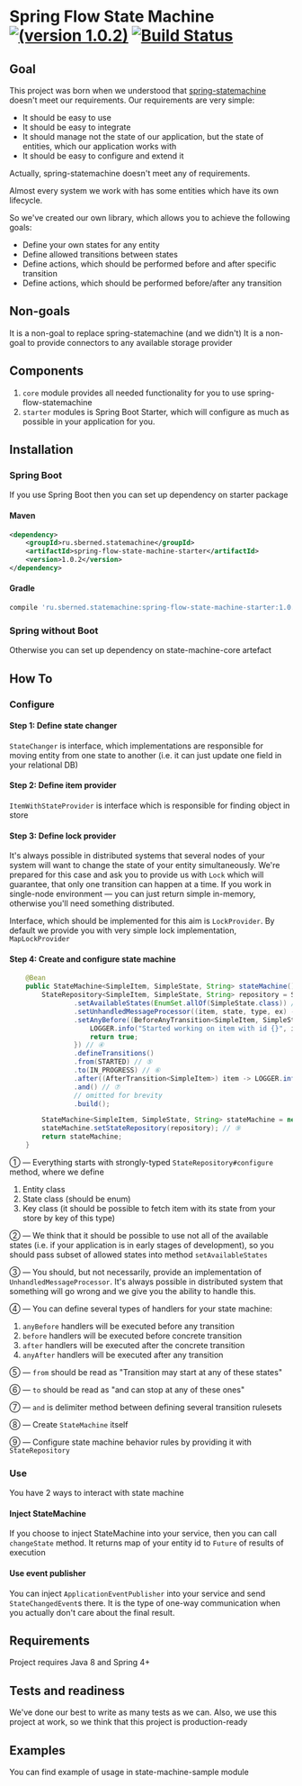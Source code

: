 # Spring Flow State Machine <a href="http://search.maven.org/#artifactdetails%7Cru.sberned.statemachine%7Cspring-flow-state-machine-starter%7C1.0.2%7Cjar" rel="some text">![(version 1.0.2)](https://maven-badges.herokuapp.com/maven-central/ru.sberned.statemachine/state-machine-core/badge.svg)</a> [![Build Status](https://travis-ci.org/Sberned/spring-flow-statemachine.svg?branch=master)](https://travis-ci.org/Sberned/spring-flow-statemachine)


## Goal

This project was born when we understood that [spring-statemachine](http://projects.spring.io/spring-statemachine/) doesn't meet our requirements.  Our requirements are very simple:

* It should be easy to use
* It should be easy to integrate
* It should manage not the state of our application, but the state of entities, which our application works with
* It should be easy to configure and extend it

Actually, spring-statemachine doesn't meet any of requirements.

Almost every system we work with has some entities which have its own lifecycle.

So we've created our own library, which allows you to achieve the following goals:

* Define your own states for any entity
* Define allowed transitions between states
* Define actions, which should be performed before and after specific transition
* Define actions, which should be performed before/after any transition

## Non-goals

It is a non-goal to replace spring-statemachine (and we didn't)
It is a non-goal to provide connectors to any available storage provider

## Components

1. `core` module provides all needed functionality for you to use spring-flow-statemachine
2. `starter` modules is Spring Boot Starter, which will configure as much as possible in your application for you.

## Installation

### Spring Boot

If you use Spring Boot then you can set up dependency on starter package

#### Maven 

```xml
<dependency>
    <groupId>ru.sberned.statemachine</groupId>
    <artifactId>spring-flow-state-machine-starter</artifactId>
    <version>1.0.2</version>
</dependency>
```

#### Gradle

```groovy
compile 'ru.sberned.statemachine:spring-flow-state-machine-starter:1.0.2'
```

### Spring without Boot

Otherwise you can set up dependency on state-machine-core artefact

## How To

### Configure

#### Step 1: Define state changer

`StateChanger` is interface, which implementations are responsible for moving entity from one state to another (i.e. it can just update one field in your relational DB)

#### Step 2: Define item provider

`ItemWithStateProvider` is interface which is responsible for finding object in store

#### Step 3: Define lock provider

It's always possible in distributed systems that several nodes of your system will want to change the state of your entity simultaneously. We're prepared for this case and ask you to provide us with `Lock` which will guarantee, that only one transition can happen at a time. If you work in single-node environment — you can just return simple in-memory, otherwise you'll need something distributed.

Interface, which should be implemented for this aim is `LockProvider`. By default we provide you with very simple lock implementation, `MapLockProvider`

#### Step 4: Create and configure state machine

```java
    @Bean
    public StateMachine<SimpleItem, SimpleState, String> stateMachine() {
        StateRepository<SimpleItem, SimpleState, String> repository = StateRepositoryBuilder.<SimpleItem, SimpleState, String>configure() // ①
                .setAvailableStates(EnumSet.allOf(SimpleState.class)) // ②
                .setUnhandledMessageProcessor((item, state, type, ex) -> LOGGER.error("Got unhandled item with id {}, issue is {}", item, type)) // ③
                .setAnyBefore((BeforeAnyTransition<SimpleItem, SimpleState>) (item, state) -> {
                    LOGGER.info("Started working on item with id {}", item.getId());
                    return true;
                }) // ④
                .defineTransitions()
                .from(STARTED) // ⑤
                .to(IN_PROGRESS) // ⑥
                .after((AfterTransition<SimpleItem>) item -> LOGGER.info("Moved from STARTED to IN_PROGRESS")) 
                .and() // ⑦
                // omitted for brevity
                .build(); 

        StateMachine<SimpleItem, SimpleState, String> stateMachine = new StateMachine<>(stateProvider(), stateChanger(), lockProvider); // ⑧
        stateMachine.setStateRepository(repository); // ⑨
        return stateMachine;
    }
```

① — Everything starts with strongly-typed `StateRepository#configure` method, where we define

1. Entity class
2. State class (should be enum)
3. Key class (it should be possible to fetch item with its state from your store by key of this type)
    
② — We think that it should be possible to use not all of the available states (i.e. if your application is in early stages of development), so you should pass subset of allowed states into method `setAvailableStates`

③ — You should, but not necessarily, provide an implementation of `UnhandledMessageProcessor`. It's always possible in distributed system that something will go wrong and we give you the ability to handle this.
 
④ — You can define several types of handlers for your state machine:

1. `anyBefore` handlers will be executed before any transition
2. `before` handlers will be executed before concrete transition
3. `after` handlers will be executed after the concrete transition
4. `anyAfter` handlers will be executed after any transition
    
⑤ — `from` should be read as "Transition may start at any of these states"

⑥ — `to` should be read as "and can stop at any of these ones"

⑦ — `and` is delimiter method between defining several transition rulesets

⑧ — Create `StateMachine` itself

⑨ — Configure state machine behavior rules by providing it with `StateRepository`

### Use

You have 2 ways to interact with state machine

#### Inject StateMachine

If you choose to inject StateMachine into your service, then you can call `changeState` method. It returns map of your entity id to `Future` of results of execution

#### Use event publisher

You can inject `ApplicationEventPublisher` into your service and send `StateChangedEvent`s there. It is the type of one-way communication when you actually don't care about the final result.

## Requirements

Project requires Java 8 and Spring 4+

## Tests and readiness

We've done our best to write as many tests as we can. Also, we use this project at work, so we think that this project is production-ready

## Examples

You can find example of usage in state-machine-sample module
